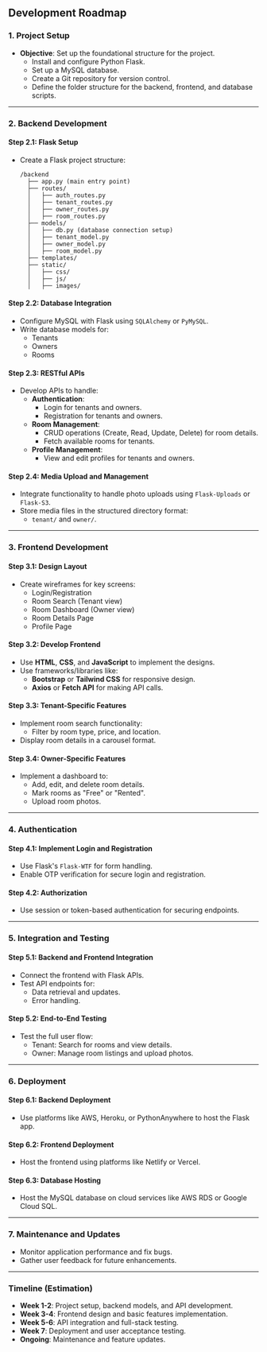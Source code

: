 
## **Development Roadmap**

### **1. Project Setup**
- **Objective**: Set up the foundational structure for the project.
  - Install and configure Python Flask.
  - Set up a MySQL database.
  - Create a Git repository for version control.
  - Define the folder structure for the backend, frontend, and database scripts.

---

### **2. Backend Development**
#### **Step 2.1: Flask Setup**
- Create a Flask project structure:
  ```
  /backend
    ├── app.py (main entry point)
    ├── routes/
    │   ├── auth_routes.py
    │   ├── tenant_routes.py
    │   ├── owner_routes.py
    │   ├── room_routes.py
    ├── models/
    │   ├── db.py (database connection setup)
    │   ├── tenant_model.py
    │   ├── owner_model.py
    │   ├── room_model.py
    ├── templates/
    ├── static/
    │   ├── css/
    │   ├── js/
    │   ├── images/
  ```

#### **Step 2.2: Database Integration**
- Configure MySQL with Flask using `SQLAlchemy` or `PyMySQL`.
- Write database models for:
  - Tenants
  - Owners
  - Rooms

#### **Step 2.3: RESTful APIs**
- Develop APIs to handle:
  - **Authentication**:
    - Login for tenants and owners.
    - Registration for tenants and owners.
  - **Room Management**:
    - CRUD operations (Create, Read, Update, Delete) for room details.
    - Fetch available rooms for tenants.
  - **Profile Management**:
    - View and edit profiles for tenants and owners.

#### **Step 2.4: Media Upload and Management**
- Integrate functionality to handle photo uploads using `Flask-Uploads` or `Flask-S3`.
- Store media files in the structured directory format:
  - `tenant/` and `owner/`.

---

### **3. Frontend Development**
#### **Step 3.1: Design Layout**
- Create wireframes for key screens:
  - Login/Registration
  - Room Search (Tenant view)
  - Room Dashboard (Owner view)
  - Room Details Page
  - Profile Page

#### **Step 3.2: Develop Frontend**
- Use **HTML**, **CSS**, and **JavaScript** to implement the designs.
- Use frameworks/libraries like:
  - **Bootstrap** or **Tailwind CSS** for responsive design.
  - **Axios** or **Fetch API** for making API calls.

#### **Step 3.3: Tenant-Specific Features**
- Implement room search functionality:
  - Filter by room type, price, and location.
- Display room details in a carousel format.

#### **Step 3.4: Owner-Specific Features**
- Implement a dashboard to:
  - Add, edit, and delete room details.
  - Mark rooms as "Free" or "Rented".
  - Upload room photos.

---

### **4. Authentication**
#### **Step 4.1: Implement Login and Registration**
- Use Flask's `Flask-WTF` for form handling.
- Enable OTP verification for secure login and registration.

#### **Step 4.2: Authorization**
- Use session or token-based authentication for securing endpoints.

---

### **5. Integration and Testing**
#### **Step 5.1: Backend and Frontend Integration**
- Connect the frontend with Flask APIs.
- Test API endpoints for:
  - Data retrieval and updates.
  - Error handling.

#### **Step 5.2: End-to-End Testing**
- Test the full user flow:
  - Tenant: Search for rooms and view details.
  - Owner: Manage room listings and upload photos.

---

### **6. Deployment**
#### **Step 6.1: Backend Deployment**
- Use platforms like AWS, Heroku, or PythonAnywhere to host the Flask app.

#### **Step 6.2: Frontend Deployment**
- Host the frontend using platforms like Netlify or Vercel.

#### **Step 6.3: Database Hosting**
- Host the MySQL database on cloud services like AWS RDS or Google Cloud SQL.

---

### **7. Maintenance and Updates**
- Monitor application performance and fix bugs.
- Gather user feedback for future enhancements.

---

### **Timeline (Estimation)**
- **Week 1-2**: Project setup, backend models, and API development.
- **Week 3-4**: Frontend design and basic features implementation.
- **Week 5-6**: API integration and full-stack testing.
- **Week 7**: Deployment and user acceptance testing.
- **Ongoing**: Maintenance and feature updates.

